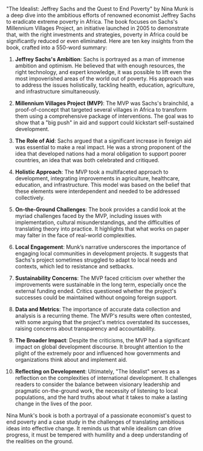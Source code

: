 "The Idealist: Jeffrey Sachs and the Quest to End Poverty" by Nina Munk is a deep dive into the ambitious efforts of renowned economist Jeffrey Sachs to eradicate extreme poverty in Africa. The book focuses on Sachs's Millennium Villages Project, an initiative launched in 2005 to demonstrate that, with the right investments and strategies, poverty in Africa could be significantly reduced or even eliminated. Here are ten key insights from the book, crafted into a 550-word summary:

1. **Jeffrey Sachs's Ambition**: Sachs is portrayed as a man of immense ambition and optimism. He believed that with enough resources, the right technology, and expert knowledge, it was possible to lift even the most impoverished areas of the world out of poverty. His approach was to address the issues holistically, tackling health, education, agriculture, and infrastructure simultaneously.

2. **Millennium Villages Project (MVP)**: The MVP was Sachs's brainchild, a proof-of-concept that targeted several villages in Africa to transform them using a comprehensive package of interventions. The goal was to show that a "big push" in aid and support could kickstart self-sustained development.

3. **The Role of Aid**: Sachs argued that a significant increase in foreign aid was essential to make a real impact. He was a strong proponent of the idea that developed nations had a moral obligation to support poorer countries, an idea that was both celebrated and critiqued.

4. **Holistic Approach**: The MVP took a multifaceted approach to development, integrating improvements in agriculture, healthcare, education, and infrastructure. This model was based on the belief that these elements were interdependent and needed to be addressed collectively.

5. **On-the-Ground Challenges**: The book provides a candid look at the myriad challenges faced by the MVP, including issues with implementation, cultural misunderstandings, and the difficulties of translating theory into practice. It highlights that what works on paper may falter in the face of real-world complexities.

6. **Local Engagement**: Munk’s narrative underscores the importance of engaging local communities in development projects. It suggests that Sachs's project sometimes struggled to adapt to local needs and contexts, which led to resistance and setbacks.

7. **Sustainability Concerns**: The MVP faced criticism over whether the improvements were sustainable in the long term, especially once the external funding ended. Critics questioned whether the project's successes could be maintained without ongoing foreign support.

8. **Data and Metrics**: The importance of accurate data collection and analysis is a recurring theme. The MVP's results were often contested, with some arguing that the project's metrics overstated its successes, raising concerns about transparency and accountability.

9. **The Broader Impact**: Despite the criticisms, the MVP had a significant impact on global development discourse. It brought attention to the plight of the extremely poor and influenced how governments and organizations think about and implement aid.

10. **Reflecting on Development**: Ultimately, "The Idealist" serves as a reflection on the complexities of international development. It challenges readers to consider the balance between visionary leadership and pragmatic on-the-ground work, the necessity of listening to local populations, and the hard truths about what it takes to make a lasting change in the lives of the poor.

Nina Munk's book is both a portrayal of a passionate economist's quest to end poverty and a case study in the challenges of translating ambitious ideas into effective change. It reminds us that while idealism can drive progress, it must be tempered with humility and a deep understanding of the realities on the ground.